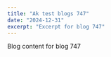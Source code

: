 ```yaml
---
title: "Ak test blogs 747"
date: "2024-12-31"
excerpt: "Excerpt for blog 747"
---
```


Blog content for blog 747